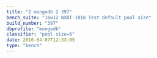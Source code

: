 ```yaml
---
title: "2 mongodb 2 397"
bench_suite: "16w12 NXBT-1018 Test default pool size"
build_number: "397"
dbprofile: "mongodb"
classifier: "pool size=6"
date: 2016-04-07T12:33:09
type: "bench"
---
```

